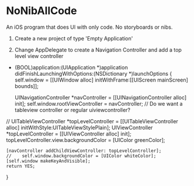 NoNibAllCode
============

An iOS program that does UI with only code.  No storyboards or nibs.


1. Create a new project of type 'Empty Application'

2. Change AppDelegate to create a Navigation Controller and add a top level view controller

- (BOOL)application:(UIApplication *)application didFinishLaunchingWithOptions:(NSDictionary *)launchOptions
{
    self.window = [[UIWindow alloc] initWithFrame:[[UIScreen mainScreen] bounds]];
    
    UINavigationController *navController = [[UINavigationController alloc] init];
    self.window.rootViewController = navController;
    // Do we want a tableview controller or regular uiviewcontroller?
    
//    UITableViewController *topLevelController = [[UITableViewController alloc] initWithStyle:UITableViewStylePlain];
    UIViewController *topLevelController = [[UIViewController alloc] init];
    topLevelController.view.backgroundColor = [UIColor greenColor];
    
    [navController addChildViewController: topLevelController];
    //    self.window.backgroundColor = [UIColor whiteColor];
    [self.window makeKeyAndVisible];
    return YES;

}